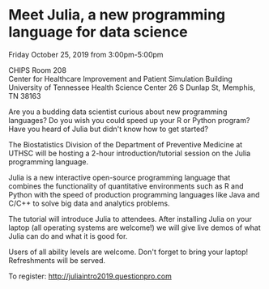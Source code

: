 # Meet Julia, a new programming language for data science

Friday October 25, 2019 from 3:00pm-5:00pm

CHIPS Room 208   
Center for Healthcare Improvement and Patient Simulation Building
University of Tennessee Health Science Center
26 S Dunlap St, Memphis, TN 38163    

Are you a budding data scientist curious about new programming
languages?  Do you wish you could speed up your R or Python program?
Have you heard of Julia but didn't know how to get started?

The Biostatistics Division of the Department of Preventive Medicine at
UTHSC will be hosting a 2-hour introduction/tutorial session on the
Julia programming language.

Julia is a new interactive open-source programming language that
combines the functionality of quantitative environments such as R and
Python with the speed of production programming languages like Java
and C/C++ to solve big data and analytics problems.

The tutorial will introduce Julia to attendees. After installing Julia
on your laptop (all operating systems are welcome!) we will give
live demos of what Julia can do and what it is good for.

Users of all ability levels are welcome.  Don't forget to bring your
laptop! Refreshments will be served.

To register: http://juliaintro2019.questionpro.com
